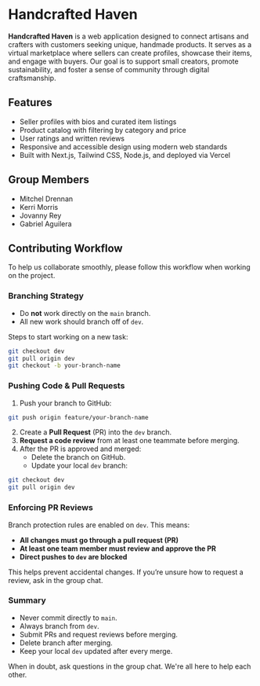 # Handcrafted Haven

**Handcrafted Haven** is a web application designed to connect artisans and crafters with customers seeking unique, handmade products. It serves as a virtual marketplace where sellers can create profiles, showcase their items, and engage with buyers. Our goal is to support small creators, promote sustainability, and foster a sense of community through digital craftsmanship.

## Features
- Seller profiles with bios and curated item listings
- Product catalog with filtering by category and price
- User ratings and written reviews
- Responsive and accessible design using modern web standards
- Built with Next.js, Tailwind CSS, Node.js, and deployed via Vercel

## Group Members
- Mitchel Drennan
- Kerri Morris
- Jovanny Rey
- Gabriel Aguilera

## Contributing Workflow

To help us collaborate smoothly, please follow this workflow when working on the project.

### Branching Strategy

- Do **not** work directly on the `main` branch.
- All new work should branch off of `dev`.

Steps to start working on a new task:

```bash
git checkout dev
git pull origin dev
git checkout -b your-branch-name
```

### Pushing Code & Pull Requests

1. Push your branch to GitHub:

```bash
git push origin feature/your-branch-name
```

2. Create a **Pull Request** (PR) into the `dev` branch.
3. **Request a code review** from at least one teammate before merging.
4. After the PR is approved and merged:
   - Delete the branch on GitHub.
   - Update your local `dev` branch:

```bash
git checkout dev
git pull origin dev
```

### Enforcing PR Reviews

Branch protection rules are enabled on `dev`. This means:

- **All changes must go through a pull request (PR)**
- **At least one team member must review and approve the PR**
- **Direct pushes to `dev` are blocked**

This helps prevent accidental changes. If you’re unsure how to request a review, ask in the group chat.

### Summary

- Never commit directly to `main`.
- Always branch from `dev`.
- Submit PRs and request reviews before merging.
- Delete branch after merging.
- Keep your local `dev` updated after every merge.

When in doubt, ask questions in the group chat. We're all here to help each other.
